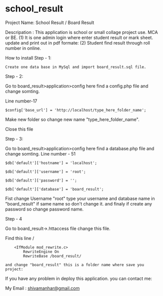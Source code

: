 # school_result
Project Name: School Result / Board Result

Descripation : This application is school or small collage project use. MCA or BE.
                (1) It is one admin login where enter student result or mark sheet. update and print out in pdf formate:
                (2) Student find result through roll number in online.

How to install 
Step - 1:

	Create one data base in MySql and import board_result.sql file.

Step - 2:

Go to board_result>application>config here find a config.php file and change somting.

Line number-17

	$config['base_url']	= 'http://localhost/type_here_folder_name';

Make new folder so change new name "type_here_folder_name".

Close this file 

Step - 3:

Go to board_result>application>config here find a database.php file and change somting.
Line number - 51

	$db['default']['hostname'] = 'localhost';
	
	$db['default']['username'] = 'root';
	
	$db['default']['password'] = '';
	
	$db['default']['database'] = 'board_result';
	

Fist change Username "root" type your username and database name in "board_result" if same name so don't change it.
and finaly if create any password so change password name.

Step - 4

Go to board_result->.httaccess file change this file.

Find this line /

		<IfModule mod_rewrite.c>
    		RewriteEngine On
    		RewriteBase /board_result/
    
    and change "board_result" this is a folder name where save you project:

If you have any problem in deploy this application. you can contact me:

My Email : shivamanhar@gmail.com

